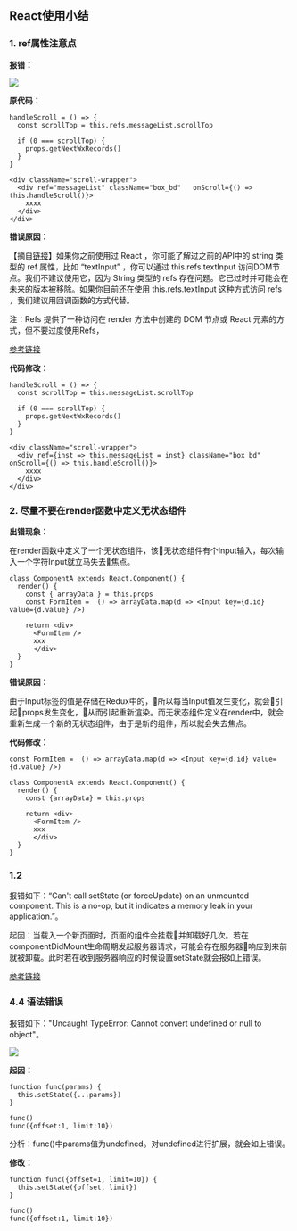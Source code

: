 
React使用小结
---

### 1. ref属性注意点

**报错：**

![](https://raw.githubusercontent.com/Bian2017/jQueryWithReact/master/doc/img/QQ20180822-161454.png)

**原代码：**

```JS
handleScroll = () => {
  const scrollTop = this.refs.messageList.scrollTop

  if (0 === scrollTop) {
    props.getNextWxRecords()
  }
}

<div className="scroll-wrapper">
  <div ref="messageList" className="box_bd"   onScroll={() => this.handleScroll()}>
    xxxx
  </div>
</div>
```

**错误原因：**

【摘自[链接](https://react.docschina.org/docs/refs-and-the-dom.html)】如果你之前使用过 React ，你可能了解过之前的API中的 string 类型的 ref 属性，比如 “textInput” ，你可以通过 this.refs.textInput 访问DOM节点。我们不建议使用它，因为 String 类型的 refs 存在问题。它已过时并可能会在未来的版本被移除。如果你目前还在使用 this.refs.textInput 这种方式访问 refs ，我们建议用回调函数的方式代替。

注：Refs 提供了一种访问在 render 方法中创建的 DOM 节点或 React 元素的方式，但不要过度使用Refs，

[参考链接](https://reactjs.org/warnings/refs-must-have-owner.html)

**代码修改：**

```JS
handleScroll = () => {
  const scrollTop = this.messageList.scrollTop

  if (0 === scrollTop) {
    props.getNextWxRecords()
  }
}

<div className="scroll-wrapper">
  <div ref={inst => this.messageList = inst} className="box_bd"   onScroll={() => this.handleScroll()}>
    xxxx
  </div>
</div>
```

### 2. 尽量不要在render函数中定义无状态组件

**出错现象：**

在render函数中定义了一个无状态组件，该无状态组件有个Input输入，每次输入一个字符Input就立马失去焦点。

```JS
class ComponentA extends React.Component() {
  render() {
    const { arrayData } = this.props
    const FormItem =  () => arrayData.map(d => <Input key={d.id} value={d.value} />)
    
    return <div>
      <FormItem />
      xxx
      </div>
  }
}
```

**错误原因：**

由于Input标签的值是存储在Redux中的，所以每当Input值发生变化，就会引起props发生变化，从而引起重新渲染。而无状态组件定义在render中，就会重新生成一个新的无状态组件，由于是新的组件，所以就会失去焦点。

**代码修改：**

```JS
const FormItem =  () => arrayData.map(d => <Input key={d.id} value={d.value} />)

class ComponentA extends React.Component() {
  render() {
    const {arrayData} = this.props
    
    return <div>
      <FormItem />
      xxx
      </div>
  }
}
```

### 1.2 

报错如下：“Can't call setState (or forceUpdate) on an unmounted component. This is a no-op, but it indicates a memory leak in your application.”。

起因：当载入一个新页面时，页面的组件会挂载并卸载好几次。若在componentDidMount生命周期发起服务器请求，可能会存在服务器响应到来前就被卸载。此时若在收到服务器响应的时候设置setState就会报如上错误。

[参考链接](https://www.youtube.com/watch?v=8BNdxFzMeVg)



### 4.4 语法错误

报错如下："Uncaught TypeError: Cannot convert undefined or null to object"。

![](https://raw.githubusercontent.com/Bian2017/jQueryWithReact/master/doc/img/QQ20180815-184910.png)

**起因：**

```JS
function func(params) {
  this.setState({...params})
}

func()              
func({offset:1, limit:10})
```

分析：func()中params值为undefined。对undefined进行扩展，就会如上错误。

**修改：**

```JS
function func({offset=1, limit=10}) {
  this.setState({offset, limit})
}

func()              
func({offset:1, limit:10})
```